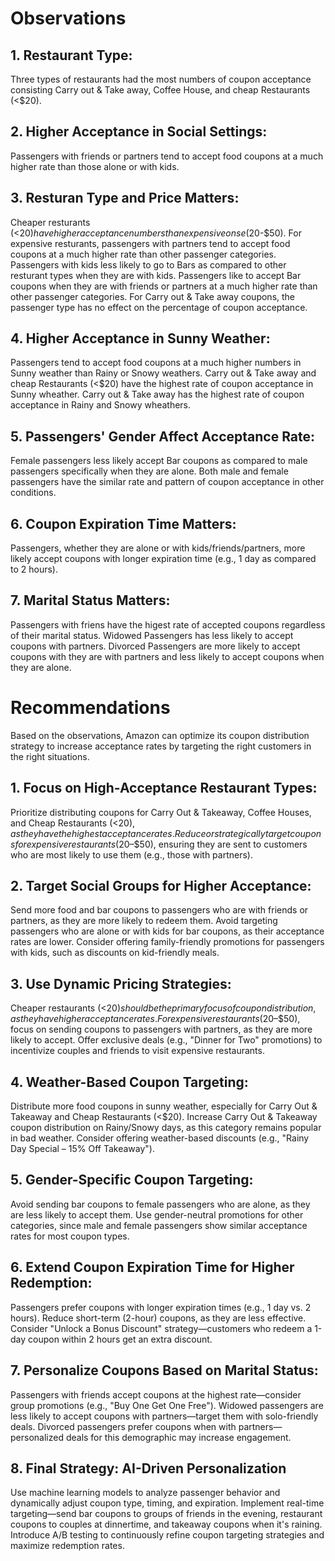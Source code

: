 # Observations
## 1.	Restaurant Type:
Three types of restaurants had the most numbers of coupon acceptance consisting Carry out & Take away, Coffee House, and cheap Restaurants (<$20).

## 2. Higher Acceptance in Social Settings: 
Passengers with friends or partners tend to accept food coupons at a much higher rate than those alone or with kids. 

## 3. Resturan Type and Price Matters:
Cheaper resturants (<$20) have higher acceptance numbers than expensive onse ($20-$50). 
For expensive resturants, passengers with partners tend to accept food coupons at a much higher rate than other passenger categories.
Passengers with kids less likely to go to Bars as compared to other resturant types when they are with kids.
Passengers like to accept Bar coupons when they are with friends or partners at a much higher rate than other passenger categories.
For Carry out & Take away coupons, the passenger type has no effect on the percentage of coupon acceptance.

## 4. Higher Acceptance in Sunny Weather:
Passengers tend to accept food coupons at a much higher numbers in Sunny weather than Rainy or Snowy weathers.
Carry out & Take away and cheap Restaurants (<$20) have the highest rate of coupon acceptance in Sunny wheather.
Carry out & Take away has the highest rate of coupon acceptance in Rainy and Snowy wheathers.

## 5. Passengers' Gender Affect Acceptance Rate:
Female passengers less likely accept Bar coupons as compared to male passengers specifically when they are alone. 
Both male and female passengers have the similar rate and pattern of coupon acceptance in other conditions. 

## 6. Coupon Expiration Time Matters:
Passengers, whether they are alone or with kids/friends/partners, more likely accept coupons with longer expiration time (e.g., 1 day as compared to 2 hours).

## 7. Marital Status Matters:
Passengers with friens have the higest rate of accepted coupons regardless of their marital status. 
Widowed Passengers has less likely to accept coupons with partners.
Divorced Passengers are more likely to accept coupons with they are with partners and less likely to accept coupons when they are alone.


# Recommendations
Based on the observations, Amazon can optimize its coupon distribution strategy to increase acceptance rates by targeting the right customers in the right situations.

## 1. Focus on High-Acceptance Restaurant Types:
Prioritize distributing coupons for Carry Out & Takeaway, Coffee Houses, and Cheap Restaurants (<$20), as they have the highest acceptance rates.
Reduce or strategically target coupons for expensive restaurants ($20–$50), ensuring they are sent to customers who are most likely to use them (e.g., those with partners).

## 2. Target Social Groups for Higher Acceptance:
Send more food and bar coupons to passengers who are with friends or partners, as they are more likely to redeem them.
Avoid targeting passengers who are alone or with kids for bar coupons, as their acceptance rates are lower.
Consider offering family-friendly promotions for passengers with kids, such as discounts on kid-friendly meals.

## 3. Use Dynamic Pricing Strategies:
Cheaper restaurants (<$20) should be the primary focus of coupon distribution, as they have higher acceptance rates.
For expensive restaurants ($20–$50), focus on sending coupons to passengers with partners, as they are more likely to accept.
Offer exclusive deals (e.g., "Dinner for Two" promotions) to incentivize couples and friends to visit expensive restaurants.

## 4. Weather-Based Coupon Targeting:
Distribute more food coupons in sunny weather, especially for Carry Out & Takeaway and Cheap Restaurants (<$20).
Increase Carry Out & Takeaway coupon distribution on Rainy/Snowy days, as this category remains popular in bad weather.
Consider offering weather-based discounts (e.g., "Rainy Day Special – 15% Off Takeaway").

## 5. Gender-Specific Coupon Targeting:
Avoid sending bar coupons to female passengers who are alone, as they are less likely to accept them.
Use gender-neutral promotions for other categories, since male and female passengers show similar acceptance rates for most coupon types.

## 6. Extend Coupon Expiration Time for Higher Redemption:
Passengers prefer coupons with longer expiration times (e.g., 1 day vs. 2 hours).
Reduce short-term (2-hour) coupons, as they are less effective.
Consider "Unlock a Bonus Discount" strategy—customers who redeem a 1-day coupon within 2 hours get an extra discount.

## 7. Personalize Coupons Based on Marital Status:
Passengers with friends accept coupons at the highest rate—consider group promotions (e.g., "Buy One Get One Free").
Widowed passengers are less likely to accept coupons with partners—target them with solo-friendly deals.
Divorced passengers prefer coupons when with partners—personalized deals for this demographic may increase engagement.

## 8. Final Strategy: AI-Driven Personalization
Use machine learning models to analyze passenger behavior and dynamically adjust coupon type, timing, and expiration.
Implement real-time targeting—send bar coupons to groups of friends in the evening, restaurant coupons to couples at dinnertime, and takeaway coupons when it's raining.
Introduce A/B testing to continuously refine coupon targeting strategies and maximize redemption rates.



